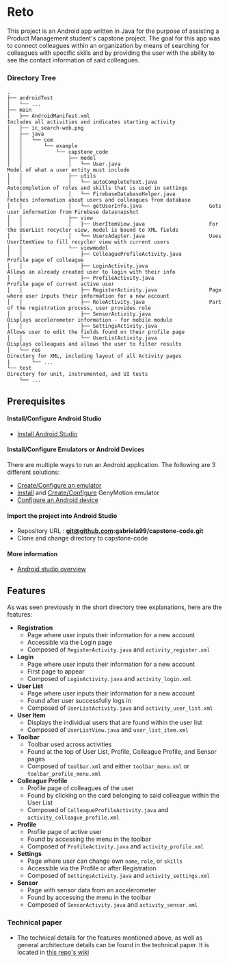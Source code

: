 # Reto

This project is an Android app written in Java for the purpose of assisting a Product Management student's capstone project. The goal for this app was to connect colleagues within an organization by means of searching for colleagues with specific skills and by providing the user with the ability to see the contact information of said colleagues. 

### Directory Tree

```
.
├── androidTest
│   └── ...
├── main                                                    
│   ├── AndroidManifest.xml                                       Includes all activities and indicates starting activity
│   ├── ic_search-web.png
│   ├── java
│   │   └── com
│   │       └── example
│   │           └── capstone_code
│   │               ├── model
│   │               │   └── User.java                             Model of what a user entity must include
│   │               ├── utils
│   │               │   └── autoCompleteText.java                 Autocompletion of roles and skills that is used in settings
│   │               │   └── FirebaseDatabaseHelper.java           Fetches information about users and colleagues from database
│   │               │   └── getUserInfo.java                      Gets user information from Firebase datasnapshot
│   │               ├── view
│   │               │   ├── UserItemView.java                     For the UserList recycler view, model is bound to XML fields
│   │               │   └── UsersAdapter.java                     Uses UserItemView to fill recycler view with current users
│   │               └── viewmodel
│   │                   ├── ColleagueProfileActivity.java         Profile page of colleague
│   │                   ├── LoginActivity.java                    Allows an already created user to login with their info
│   │                   ├── ProfileActivity.java                  Profile page of current active user
│   │                   ├── RegisterActivity.java                 Page where user inputs their information for a new account
│   │                   ├── RoleActivity.java                     Part of the registration process, user provides role
│   │                   ├── SensorActivity.java                   Displays accelerometer information - for mobile module
│   │                   ├── SettingsActivity.java                 Allows user to edit the fields found on their profile page
│   │                   └── UserListActivity.java                 Displays colleagues and allows the user to filter results
│   └── res                                                       Directory for XML, including layout of all Activity pages
|       └── ...
└── test                                                          Directory for unit, instrumented, and UI tests
    └── ...
```

## Prerequisites

#### Install/Configure Android Studio
* [Install Android Studio](http://developer.android.com/sdk/installing/index.html?pkg=studio)

#### Install/Configure Emulators or Android Devices
There are multiple ways to run an Android application. The following are 3 different solutions: 
* [Create/Configure an emulator](http://developer.android.com/tools/devices/managing-avds.html)
* [Install](https://www.genymotion.com/#!/download) and [Create/Configure](https://www.genymotion.com/#!/developers/user-guide) GenyMotion emulator
* [Configure an Android device](http://developer.android.com/tools/device.html)

#### Import the project into Android Studio
* Repository URL : **git@github.com:gabriela99/capstone-code.git**
* Clone and change directory to capstone-code

#### More information
* [Android studio overview](https://developer.android.com/tools/studio/index.html)

## Features
As was seen previously in the short directory tree explanations, here are the features:

* **Registration** 
  - Page where user inputs their information for a new account
  - Accessible via the Login page 
  - Composed of `RegisterActivity.java` and `activity_register.xml`
* **Login** 
  - Page where user inputs their information for a new account
  - First page to appear
  - Composed of `LoginActivity.java` and `activity_login.xml`
* **User List** 
  - Page where user inputs their information for a new account 
  - Found after user successfully logs in
  - Composed of `UserListActivity.java` and `activity_user_list.xml`
* **User Item** 
  - Displays the individual users that are found within the user list 
  - Composed of `UserListView.java` and `user_list_item.xml`
* **Toolbar** 
  - Toolbar used across activities
  - Found at the top of User List, Profile, Colleague Profile, and Sensor pages
  - Composed of `toolbar.xml` and either `toolbar_menu.xml` or `toolbar_profile_menu.xml`
* **Colleague Profile** 
  - Profile page of colleagues of the user 
  - Found by clicking on the card belonging to said colleague within the User List
  - Composed of `ColleagueProfileActivity.java` and `activity_colleague_profile.xml`
* **Profile** 
  - Profile page of active user 
  - Found by accessing the menu in the toolbar
  - Composed of `ProfileActivity.java` and `activity_profile.xml`
* **Settings** 
  - Page where user can change own `name`, `role`, or `skills` 
  - Accessible via the Profile or after Registration
  - Composed of `SettingsActivity.java` and `activity_settings.xml`
* **Sensor** 
  - Page with sensor data from an accelerometer
  - Found by accessing the menu in the toolbar
  - Composed of `SensorActivity.java` and `activity_sensor.xml`

### Technical paper

* The technical details for the features mentioned above, as well as general architecture details can be found in the technical paper. It is located in [this repo's wiki](https://github.com/gabriela99/capstone-code/wiki/Technical-Paper)


